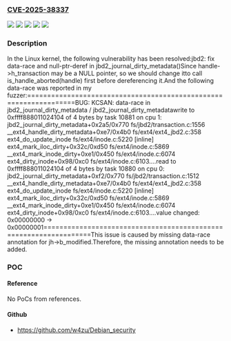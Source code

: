 ### [CVE-2025-38337](https://cve.mitre.org/cgi-bin/cvename.cgi?name=CVE-2025-38337)
![](https://img.shields.io/static/v1?label=Product&message=Linux&color=blue)
![](https://img.shields.io/static/v1?label=Version&message=&color=brightgreen)
![](https://img.shields.io/static/v1?label=Version&message=4.3%20&color=brightgreen)
![](https://img.shields.io/static/v1?label=Version&message=6e06ae88edae77379bef7c0cb7d3c2dd88676867%20&color=brightgreen)
![](https://img.shields.io/static/v1?label=Vulnerability&message=n%2Fa&color=blue)

### Description

In the Linux kernel, the following vulnerability has been resolved:jbd2: fix data-race and null-ptr-deref in jbd2_journal_dirty_metadata()Since handle->h_transaction may be a NULL pointer, so we should change itto call is_handle_aborted(handle) first before dereferencing it.And the following data-race was reported in my fuzzer:==================================================================BUG: KCSAN: data-race in jbd2_journal_dirty_metadata / jbd2_journal_dirty_metadatawrite to 0xffff888011024104 of 4 bytes by task 10881 on cpu 1: jbd2_journal_dirty_metadata+0x2a5/0x770 fs/jbd2/transaction.c:1556 __ext4_handle_dirty_metadata+0xe7/0x4b0 fs/ext4/ext4_jbd2.c:358 ext4_do_update_inode fs/ext4/inode.c:5220 [inline] ext4_mark_iloc_dirty+0x32c/0xd50 fs/ext4/inode.c:5869 __ext4_mark_inode_dirty+0xe1/0x450 fs/ext4/inode.c:6074 ext4_dirty_inode+0x98/0xc0 fs/ext4/inode.c:6103....read to 0xffff888011024104 of 4 bytes by task 10880 on cpu 0: jbd2_journal_dirty_metadata+0xf2/0x770 fs/jbd2/transaction.c:1512 __ext4_handle_dirty_metadata+0xe7/0x4b0 fs/ext4/ext4_jbd2.c:358 ext4_do_update_inode fs/ext4/inode.c:5220 [inline] ext4_mark_iloc_dirty+0x32c/0xd50 fs/ext4/inode.c:5869 __ext4_mark_inode_dirty+0xe1/0x450 fs/ext4/inode.c:6074 ext4_dirty_inode+0x98/0xc0 fs/ext4/inode.c:6103....value changed: 0x00000000 -> 0x00000001==================================================================This issue is caused by missing data-race annotation for jh->b_modified.Therefore, the missing annotation needs to be added.

### POC

#### Reference
No PoCs from references.

#### Github
- https://github.com/w4zu/Debian_security

